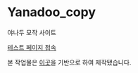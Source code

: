 # Yanadoo_copy
야나두 모작 사이트

[테스트 페이지 접속](https://flatriver-mon.github.io/Yanadoo_copy/)

본 작업물은 [이곳](https://www.yanadoo.co.kr/)을 기반으로 하여 제작됐습니다.
